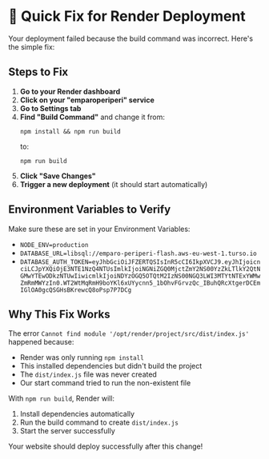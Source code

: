 # 🔧 Quick Fix for Render Deployment

Your deployment failed because the build command was incorrect. Here's the simple fix:

## Steps to Fix

1. **Go to your Render dashboard** 
2. **Click on your "emparoperiperi" service**
3. **Go to Settings tab**
4. **Find "Build Command"** and change it from:
   ```
   npm install && npm run build
   ```
   to:
   ```
   npm run build
   ```
5. **Click "Save Changes"**
6. **Trigger a new deployment** (it should start automatically)

## Environment Variables to Verify

Make sure these are set in your Environment Variables:
- `NODE_ENV=production`
- `DATABASE_URL=libsql://emparo-periperi-flash.aws-eu-west-1.turso.io`
- `DATABASE_AUTH_TOKEN=eyJhbGciOiJFZERTQSIsInR5cCI6IkpXVCJ9.eyJhIjoicnciLCJpYXQiOjE3NTE1NzQ4NTUsImlkIjoiNGNiZGQ0MjctZmY2NS00YzZkLTlkY2QtNGMwYTEwODkzNTUwIiwicmlkIjoiNDYzOGQ5OTQtM2IzNS00NGQ3LWI3MTYtNTExYWMwZmRmMWYzIn0.WT2WtMqRmH9boYKl6xUYycnn5_1bOhvFGrvzQc_IBuhQRcXtgerDCEmIGlOA0gcQSGHsBKrewcQ8oPsp7P7DCg`

## Why This Fix Works

The error `Cannot find module '/opt/render/project/src/dist/index.js'` happened because:
- Render was only running `npm install` 
- This installed dependencies but didn't build the project
- The `dist/index.js` file was never created
- Our start command tried to run the non-existent file

With `npm run build`, Render will:
1. Install dependencies automatically
2. Run the build command to create `dist/index.js`
3. Start the server successfully

Your website should deploy successfully after this change!